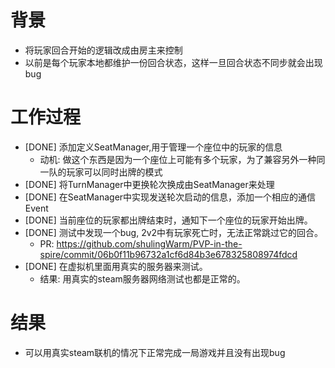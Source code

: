 # 背景
- 将玩家回合开始的逻辑改成由房主来控制
- 以前是每个玩家本地都维护一份回合状态，这样一旦回合状态不同步就会出现bug

# 工作过程
- [DONE] 添加定义SeatManager,用于管理一个座位中的玩家的信息
	- 动机: 做这个东西是因为一个座位上可能有多个玩家，为了兼容另外一种同一队的玩家可以同时出牌的模式
- [DONE] 将TurnManager中更换轮次换成由SeatManager来处理
- [DONE] 在SeatManager中实现发送轮次启动的信息，添加一个相应的通信Event
- [DONE] 当前座位的玩家都出牌结束时，通知下一个座位的玩家开始出牌。
- [DONE] 测试中发现一个bug, 2v2中有玩家死亡时，无法正常跳过它的回合。
	- PR: https://github.com/shulingWarm/PVP-in-the-spire/commit/06b0f11b96732a1cf6d84b3e678325808974fdcd
- [DONE] 在虚拟机里面用真实的服务器来测试。
	- 结果: 用真实的steam服务器网络测试也都是正常的。

# 结果
- 可以用真实steam联机的情况下正常完成一局游戏并且没有出现bug
 